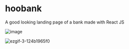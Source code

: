 # hoobank
A good looking landing page of a bank made with React JS

![image](https://user-images.githubusercontent.com/52057929/184497168-34514a30-e34e-4eb7-b311-0d1e890edeb3.png)

![ezgif-3-124b1965f0](https://user-images.githubusercontent.com/52057929/184497287-252eccc2-f918-49c2-9a52-b5aeaa2d50f1.gif)

